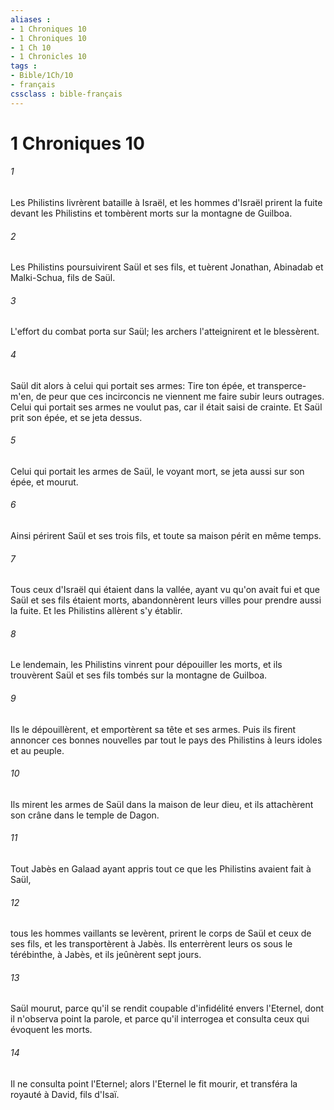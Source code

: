 ```yaml
---
aliases : 
- 1 Chroniques 10
- 1 Chroniques 10
- 1 Ch 10
- 1 Chronicles 10
tags : 
- Bible/1Ch/10
- français
cssclass : bible-français
---
```


# 1 Chroniques 10

###### 1
Les Philistins livrèrent bataille à Israël, et les hommes d'Israël prirent la fuite devant les Philistins et tombèrent morts sur la montagne de Guilboa.
###### 2
Les Philistins poursuivirent Saül et ses fils, et tuèrent Jonathan, Abinadab et Malki-Schua, fils de Saül.
###### 3
L'effort du combat porta sur Saül; les archers l'atteignirent et le blessèrent.
###### 4
Saül dit alors à celui qui portait ses armes: Tire ton épée, et transperce-m'en, de peur que ces incirconcis ne viennent me faire subir leurs outrages. Celui qui portait ses armes ne voulut pas, car il était saisi de crainte. Et Saül prit son épée, et se jeta dessus.
###### 5
Celui qui portait les armes de Saül, le voyant mort, se jeta aussi sur son épée, et mourut.
###### 6
Ainsi périrent Saül et ses trois fils, et toute sa maison périt en même temps.
###### 7
Tous ceux d'Israël qui étaient dans la vallée, ayant vu qu'on avait fui et que Saül et ses fils étaient morts, abandonnèrent leurs villes pour prendre aussi la fuite. Et les Philistins allèrent s'y établir.
###### 8
Le lendemain, les Philistins vinrent pour dépouiller les morts, et ils trouvèrent Saül et ses fils tombés sur la montagne de Guilboa.
###### 9
Ils le dépouillèrent, et emportèrent sa tête et ses armes. Puis ils firent annoncer ces bonnes nouvelles par tout le pays des Philistins à leurs idoles et au peuple.
###### 10
Ils mirent les armes de Saül dans la maison de leur dieu, et ils attachèrent son crâne dans le temple de Dagon.
###### 11
Tout Jabès en Galaad ayant appris tout ce que les Philistins avaient fait à Saül,
###### 12
tous les hommes vaillants se levèrent, prirent le corps de Saül et ceux de ses fils, et les transportèrent à Jabès. Ils enterrèrent leurs os sous le térébinthe, à Jabès, et ils jeûnèrent sept jours.
###### 13
Saül mourut, parce qu'il se rendit coupable d'infidélité envers l'Eternel, dont il n'observa point la parole, et parce qu'il interrogea et consulta ceux qui évoquent les morts.
###### 14
Il ne consulta point l'Eternel; alors l'Eternel le fit mourir, et transféra la royauté à David, fils d'Isaï.
